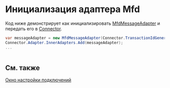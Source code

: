 # Инициализация адаптера Mfd

Код ниже демонстрирует как инициализировать [MfdMessageAdapter](xref:StockSharp.Mfd.MfdMessageAdapter) и передать его в [Connector](xref:StockSharp.Algo.Connector).

```cs
var messageAdapter = new MfdMessageAdapter(Connector.TransactionIdGenerator);
Connector.Adapter.InnerAdapters.Add(messageAdapter);
...	
							
```

## См. также

[Окно настройки подключений](../../../graphical_user_interface/connection_settings_window.md)
